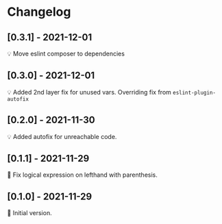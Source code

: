 # Changelog

## [0.3.1] - 2021-12-01

💡 Move eslint composer to dependencies

## [0.3.0] - 2021-12-01

💡 Added 2nd layer fix for unused vars. Overriding fix from `eslint-plugin-autofix`

## [0.2.0] - 2021-11-30

💡 Added autofix for unreachable code.

## [0.1.1] - 2021-11-29

🔧 Fix logical expression on lefthand with parenthesis.

## [0.1.0] - 2021-11-29

🚀 Initial version.
